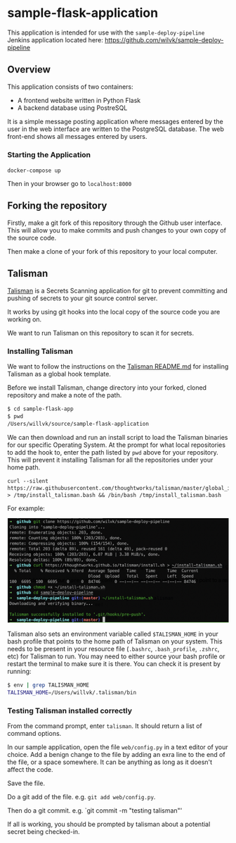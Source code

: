 # sample-flask-application

This application is intended for use with the `sample-deploy-pipeline` Jenkins application located here: https://github.com/wilvk/sample-deploy-pipeline

## Overview

This application consists of two containers:

- A frontend website written in Python Flask
- A backend database using PostreSQL

It is a simple message posting application where messages entered by the user in the web interface are written to the PostgreSQL database. The web front-end shows all messages entered by users.

### Starting the Application

`docker-compose up`

Then in your browser go to `localhost:8000`

## Forking the repository

Firstly, make a git fork of this repository through the Github user interface. This will allow you to make commits and push changes to your own copy of the source code.

Then make a clone of your fork of this repository to your local computer.

## Talisman

[Talisman](https://github.com/thoughtworks/talisman) is a Secrets Scanning application for git to prevent committing and pushing of secrets to your git source control server.

It works by using git hooks into the local copy of the source code you are working on.

We want to run Talisman on this repository to scan it for secrets.

### Installing Talisman

We want to follow the instructions on the [Talisman README.md](https://github.com/thoughtworks/talisman#installation-as-a-global-hook-template
) for installing Talisman as a global hook template.


Before we install Talisman, change directory into your forked, cloned repository and make a note of the path.

```bash
$ cd sample-flask-app
$ pwd
/Users/willvk/source/sample-flask-application
```

We can then download and run an install script to load the Talisman binaries for our specific Operating System. At the prompt for what local repositories to add the hook to, enter the path listed by `pwd` above for your repository. This will prevent it installing Talisman for all the repositories under your home path.

```
curl --silent  https://raw.githubusercontent.com/thoughtworks/talisman/master/global_install_scripts/install.bash > /tmp/install_talisman.bash && /bin/bash /tmp/install_talisman.bash
```

For example:

![](./images/1.png)

Talisman also sets an environment variable called `$TALISMAN_HOME` in your bash profile that points to the home path of Talisman on your system. This needs to be present in your resource file (`.bashrc`, `.bash_profile`, `.zshrc`, etc) for Talisman to run. You may need to either source your bash profile or restart the terminal to make sure it is there. You can check it is present by running:

```bash
$ env | grep TALISMAN_HOME
TALISMAN_HOME=/Users/willvk/.talisman/bin
```

### Testing Talisman installed correctly

From the command prompt, enter `talisman`. It should return a list of command options.

In our sample application, open the file `web/config.py` in a text editor of your choice. Add a benign change to the file by adding an exra line to the end of the file, or a space somewhere. It can be anything as long as it doesn't affect the code.

Save the file.

Do a git add of the file. e.g. `git add web/config.py`.

Then do a git commit. e.g. `git commit -m "testing talisman"'

If all is working, you should be prompted by talisman about a potential secret being checked-in.


